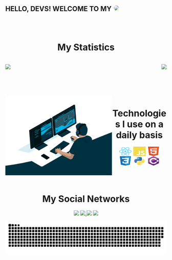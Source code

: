 ## HELLO, DEVS! WELCOME TO MY <a href="https://github.com/MatheusHMEstevam" target="_blank"><img src="https://img.shields.io/badge/MatheusHMEstevam-100000?logo=github&logoColor=white" target="_blank" style="border-radius: 10px; border: 2px solid #fff; width: 200px;"></a>

<br><br>

<div>
<h1 align="center">My Statistics</h1><br>
<img height="120em" src="https://github-readme-stats.vercel.app/api?username=MatheusHMEstevam&show_icons=true&theme=great-gatsby&include_all_commits=true&count_private=true" />
<img align="right" height="120em" src="https://github-readme-stats.vercel.app/api/top-langs/?username=MatheusHMEstevam&layout=compact&langs_count=16&theme=great-gatsby" />
</div>

<br><br>

<div align="center">
 <div style="display: inline_block"><br>
  <img align="left" height="250" alt="coding-time" src="code.gif">
  <h1>Technologies I use on a daily basis</h1>
  <img align="center" alt="react-icon" height="30" width="40" src="https://raw.githubusercontent.com/devicons/devicon/master/icons/react/react-original.svg">
  <img align="center" alt="Js-icon" height="30" width="40" src="https://raw.githubusercontent.com/devicons/devicon/master/icons/javascript/javascript-plain.svg">
  <img align="center" alt="HTML-icon" height="30" width="40" src="https://raw.githubusercontent.com/devicons/devicon/master/icons/html5/html5-original.svg">
  <img align="center" alt="CSS-icon" height="30" width="40" src="https://raw.githubusercontent.com/devicons/devicon/master/icons/css3/css3-original.svg">
  <img align="center" alt="Python-icon" height="30" width="40" src="https://raw.githubusercontent.com/devicons/devicon/master/icons/python/python-original.svg">
  <img align="center" alt="Csharp-icon" height="30" width="40" src="https://raw.githubusercontent.com/devicons/devicon/master/icons/csharp/csharp-original.svg">
 </div>

<br><br>

 <h1 align="center">My Social Networks</h1>
  <a href="https://www.instagram.com/matheushme/" target="_blank"><img src="https://img.shields.io/badge/-Instagram-%23E4405F?style=for-the-badge&logo=instagram&logoColor=white" target="_blank"></a>
 <a href="https://discord.gg/" target="_blank"><img src="https://img.shields.io/badge/Discord-7289DA?style=for-the-badge&logo=discord&logoColor=white" target="_blank"> </a> 
  <a href = "mailto:matheushme015@gmail.com"><img src="https://img.shields.io/badge/-Gmail-%23333?style=for-the-badge&logo=gmail&logoColor=white" target="_blank"></a>
  <a href="https://www.linkedin.com/" target="_blank"><img src="https://img.shields.io/badge/-LinkedIn-%230077B5?style=for-the-badge&logo=linkedin&logoColor=white" target="_blank"></a> 
</div>

![Snake animation](https://github.com/MatheusHMEstevam/MatheusHMEstevam/blob/output/github-contribution-grid-snake.svg)
